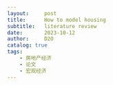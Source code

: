 ```yaml
---
layout:     post
title:      How to model housing
subtitle:   literature review
date:       2023-10-12
author:     D2O
catalog: true
tags:
    - 房地产经济
    - 论文
    - 宏观经济
---
```

